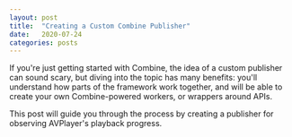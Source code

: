 ```yaml
---
layout: post
title:  "Creating a Custom Combine Publisher"
date:   2020-07-24
categories: posts
---
```


If you're just getting started with Combine, the idea of a custom publisher can sound scary, but diving into the topic has many benefits: you'll understand how parts of the framework work together, and will be able to create your own Combine-powered workers, or wrappers around APIs. 

This post will guide you through the process by creating a publisher for observing AVPlayer's playback progress.


